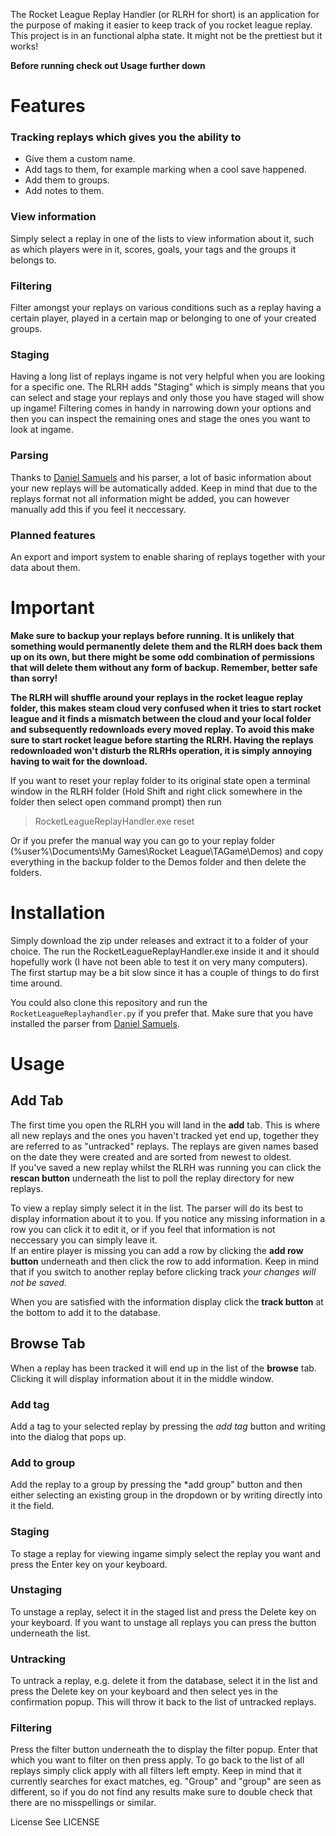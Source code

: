 The Rocket League Replay Handler (or RLRH for short) is an application for the purpose of making it easier to keep track of you rocket league replay.
This project is in an functional alpha state. It might not be the prettiest but it works!

**Before running check out Usage further down**

# Features #
### Tracking replays which gives you the ability to ###

* Give them a custom name.
* Add tags to them, for example marking when a cool save happened.
* Add them to groups.
* Add notes to them.

### View information ###

Simply select a replay in one of the lists to view information about it, such as which players were in it, scores, goals, your tags and the groups it belongs to.

### Filtering ###

Filter amongst your replays on various conditions such as a replay having a certain player, played in a certain map or belonging to one of your created groups.

### Staging ###

Having a long list of replays ingame is not very helpful when you are looking for a specific one.
The RLRH adds "Staging" which is simply means that you can select and stage your replays and only those you have staged will show up ingame!
Filtering comes in handy in narrowing down your options and then you can inspect the remaining ones and stage the ones you want to look at ingame.

### Parsing ###

Thanks to [Daniel Samuels](https://github.com/danielsamuels/rocket-league-replay-parser) and his parser, a lot of basic information about your new replays will be automatically added.
Keep in mind that due to the replays format not all information might be added, you can however manually add this if you feel it neccessary.

### Planned features ###

An export and import system to enable sharing of replays together with your data about them.


# Important #
**Make sure to backup your replays before running. It is unlikely that something would permanently delete them and the RLRH does back them up on its own, but there might be some odd combination of permissions that will delete them without any form of backup. Remember, better safe than sorry!**

**The RLRH will shuffle around your replays in the rocket league replay folder, this makes steam cloud very confused when it tries to start rocket league and it finds a mismatch between the cloud and your local folder and subsequently redownloads every moved replay. To avoid this make sure to start rocket league before starting the RLRH. Having the replays redownloaded won't disturb the RLRHs operation, it is simply annoying having to wait for the download.**

If you want to reset your replay folder to its original state open a terminal window in the RLRH folder (Hold Shift and right click somewhere in the folder then select open command prompt) then run
>RocketLeagueReplayHandler.exe reset

Or if you prefer the manual way you can go to your replay folder (%user%\Documents\My Games\Rocket League\TAGame\Demos) and copy everything in the backup folder to the Demos folder and then delete the folders.


# Installation #

Simply download the zip under releases and extract it to a folder of your choice. The run the RocketLeagueReplayHandler.exe inside it and it should hopefully work (I have not been able to test it on very many computers). The first startup may be a bit slow since it has a couple of things to do first time around.

You could also clone this repository and run the `RocketLeagueReplayhandler.py` if you prefer that. Make sure that you have installed the parser from [Daniel Samuels](https://github.com/danielsamuels/rocket-league-replay-parser).

# Usage #

## Add Tab ##
The first time you open the RLRH you will land in the **add** tab. This is where all new replays and the ones you haven't tracked yet end up, together they are referred to as "untracked" replays. The replays are given names based on the date they were created and are sorted from newest to oldest.  
If you've saved a new replay whilst the RLRH was running you can click the **rescan button** underneath the list to poll the replay directory for new replays.

To view a replay simply select it in the list. The parser will do its best to display information about it to you.
If you notice any missing information in a row you can click it to edit it, or if you feel that information is not neccessary you can simply leave it.  
If an entire player is missing you can add a row by clicking the **add row button** underneath and then click the row to add information.
Keep in mind that if you switch to another replay before clicking track *your changes will not be saved*.

When you are satisfied with the information display click the **track button** at the bottom to add it to the database.

## Browse Tab ##
When a replay has been tracked it will end up in the list of the **browse** tab. 
Clicking it will display information about it in the middle window.

### Add tag ###
Add a tag to your selected replay by pressing the *add tag* button and writing into the dialog that pops up.

### Add to group ###
Add the replay to a group by pressing the *add group" button and then either selecting an existing group in the dropdown or by writing directly into it the field.

### Staging ###
To stage a replay for viewing ingame simply select the replay you want and press the Enter key on your keyboard.

### Unstaging ###
To unstage a replay, select it in the staged list and press the Delete key on your keyboard. 
If you want to unstage all replays you can press the button underneath the list.

### Untracking ###
To untrack a replay, e.g. delete it from the database, select it in the list and press the Delete key on your keyboard and then select yes in the confirmation popup. This will throw it back to the list of untracked replays.

### Filtering ###
Press the filter button underneath the to display the filter popup. Enter that which you want to filter on then press apply. To go back to the list of all replays simply click apply with all filters left empty. Keep in mind that it currently searches for exact matches, eg. "Group" and "group" are seen as different, so if you do not find any results make sure to double check that there are no misspellings or similar.



License
See LICENSE